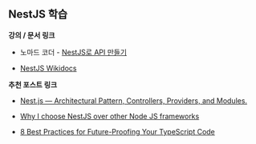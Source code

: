 ## NestJS 학습

**강의 / 문서 링크**

- 노마드 코더 - [NestJS로 API 만들기](https://nomadcoders.co/nestjs-fundamentals)

- [NestJS Wikidocs](https://wikidocs.net/147787)

**추천 포스트 링크**

- [Nest.js — Architectural Pattern, Controllers, Providers, and Modules.](https://medium.com/geekculture/nest-js-architectural-pattern-controllers-providers-and-modules-406d9b192a3a)

- [Why I choose NestJS over other Node JS frameworks](https://medium.com/monstar-lab-bangladesh-engineering/why-i-choose-nestjs-over-other-node-js-frameworks-6cdbd083ae67)

- [8 Best Practices for Future-Proofing Your TypeScript Code](https://betterprogramming.pub/8-best-practices-for-future-proofing-your-typescript-code-2600fb7d8063)
